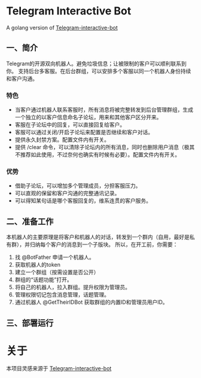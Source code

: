 # Telegram Interactive Bot

A golang version of [Telegram-interactive-bot][tgbot]


## 一、简介

Telegram的开源双向机器人。避免垃圾信息；让被限制的客户可以顺利联系到你。 支持后台多客服。在后台群组，可以安排多个客服以同一个机器人身份持续和客户沟通。


### 特色

- 当客户通过机器人联系客服时，所有消息将被完整转发到后台管理群组，生成一个独立的以客户信息命名子论坛，用来和其他客户区分开来。
- 客服在子论坛中的回复，可以直接回复给客户。
- 客服可以通过关闭/开启子论坛来配置是否继续和客户对话。
- 提供永久封禁方案。配置文件内有开关。
- 提供 /clear 命令，可以清除子论坛内的所有消息，同时也删除用户消息（极其不推荐如此使用，不过奈何也确实有时候有必要）。配置文件内有开关。

### 优势

- 借助子论坛，可以增加多个管理成员，分担客服压力。
- 可以直观的保留和客户沟通的完整通讯记录。
- 可以得知某句话是哪个客服回复的，维系连贯的客户服务。


## 二、准备工作

本机器人的主要原理是将客户和机器人的对话，转发到一个群内（自用，最好是私有群），并归纳每个客户的消息到一个子版块。 所以，在开工前，你需要：

1. 找 @BotFather 申请一个机器人。
2. 获取机器人的token
3. 建立一个群组（按需设置是否公开）
4. 群组的“话题功能”打开。
5. 将自己的机器人，拉入群组。提升权限为管理员。
6. 管理权限切记包含消息管理，话题管理。
7. 通过机器人 @GetTheirIDBot 获取群组的内置ID和管理员用户ID。


## 三、部署运行



# 关于

本项目灵感来源于 [Telegram-interactive-bot][tgbot]

[tgbot]: https://github.com/MiHaKun/Telegram-interactive-bot
